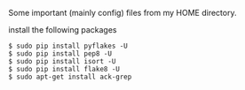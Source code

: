 Some important (mainly config) files from my HOME directory.

install the following packages

    $ sudo pip install pyflakes -U
    $ sudo pip install pep8 -U
    $ sudo pip install isort -U
    $ sudo pip install flake8 -U
    $ sudo apt-get install ack-grep
